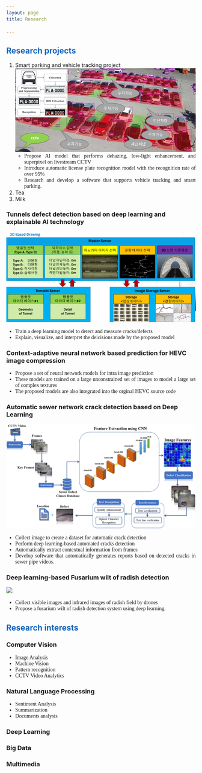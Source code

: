 ```yaml
---
layout: page
title: Research

---
```

 
<style type="text/css">
     ul{
        font-family: "Times New Roman", Times, serif;
        text-align: justify!important;
        display:block;
     }
	 

</style>
<h2 style="color:#1565c0">Research projects</h2>
<ol>
  <li>
  Smart parking and vehicle tracking project
  <div class="project-image">   <img  src="/public/pictures/smartcity.png"></div>
	<ul>
	<li>Propose AI model that performs dehazing, low-light enhancement, and superpixel on livestream CCTV</li>
	<li>Introduce automatic license plate recognition model with the recognition rate of over 95%</li>
	<li>Research and develop a software that supports vehicle tracking and smart parking.</li>
  </ul>
  
  </li>
  <li>Tea</li>
  <li>Milk</li>
</ol>





<h3>Tunnels defect detection based on deep learning and explainable AI technology</h3>
<div class="project-image">   <img src="/public/pictures/tunnel.png"></div>
<ul>
<li>Train a deep learning model to detect and measure cracks/defects</li>
<li>Explain, visualize, and interpret the deicisions made by the proposed model</li>
</ul>

<h3>Context-adaptive neural network based prediction for HEVC image compression</h3>
<ul>
<li>Propose a set of neural network models for intra image prediction </li>
<li>These models are trained on a large unconstrained set of images to model a large set of complex textures</li>
<li>The proposed models are also integrated into the orginal HEVC source code</li>
</ul>

<h3>Automatic sewer network crack detection  based on Deep Learning</h3>
<div class="project-image">   <img src="/public/pictures/sewer.jpg"></div>
<ul>
<li>Collect image to create a dataset for automatic crack detection </li>
<li>Perform deep learning-based automated cracks detection</li>
<li>Automatically extract contextual information from frames</li>
<li>Develop software that automatically generates reports based on detected cracks in sewer pipe videos.</li>
</ul>

<h3>Deep learning-based Fusarium wilt of radish detection</h3>
<div class="project-image"><img src="/public/pictures/radish.PNG"></div>
<ul>
<li>Collect visible images and infrared images of radish field by drones  </li>
<li>Propose a fusarium wilt of radish detection system using deep learning.</li>
</ul>


<h2 style="color:#1565c0">Research interests</h2>

<h3>Computer Vision</h3>
<ul>
<li>Image Analysis</li>
<li>Machine Vision</li>
<li>Pattern recognition</li>
<li>CCTV Video Analytics</li>

</ul>

<h3>Natural Language Processing</h3>
<ul>
<li>Sentiment Analysis</li>
<li>Summarization</li>
<li>Documents analysis</li>
</ul>

 
<h3>
Deep Learning
</h3>

<h3>
Big Data
</h3>

<h3>
Multimedia
</h3>



<!-- Some Links

* [link](http://hyde.getpoole.com)
* [anotherlink](http://lanyon.getpoole.com)



## Title

 
Thanks for reading!
 -->
